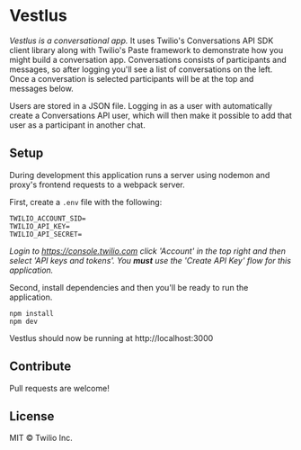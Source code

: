 # Vestlus

_Vestlus is a conversational app._ It uses Twilio's Conversations API SDK client library along with Twilio's Paste framework to demonstrate how you might build a conversation app. Conversations consists of participants and messages, so after logging you'll see a list of conversations on the left. Once a conversation is selected participants will be at the top and messages below.

Users are stored in a JSON file. Logging in as a user with automatically create a Conversations API user, which will then make it possible to add that user as a participant in another chat.

## Setup

During development this application runs a server using nodemon and proxy's frontend requests to a webpack server.

First, create a `.env` file with the following:

```env
TWILIO_ACCOUNT_SID=
TWILIO_API_KEY=
TWILIO_API_SECRET=
```

_Login to https://console.twilio.com click 'Account' in the top right and then select 'API keys and tokens'. You **must** use the 'Create API Key' flow for this application._

Second, install dependencies and then you'll be ready to run the application.

```shell
npm install
npm dev
```

Vestlus should now be running at http://localhost:3000

## Contribute

Pull requests are welcome!

## License

MIT © Twilio Inc.
